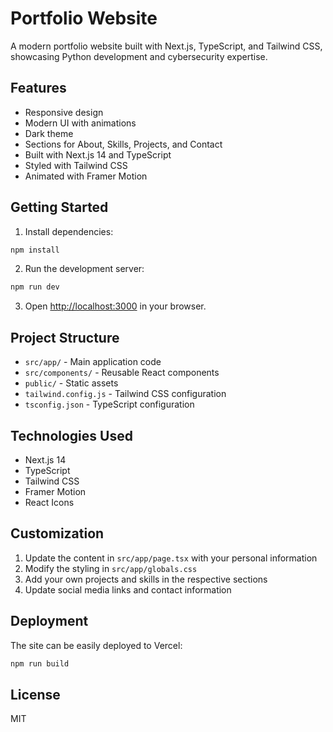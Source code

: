 # Portfolio Website

A modern portfolio website built with Next.js, TypeScript, and Tailwind CSS, showcasing Python development and cybersecurity expertise.

## Features

- Responsive design
- Modern UI with animations
- Dark theme
- Sections for About, Skills, Projects, and Contact
- Built with Next.js 14 and TypeScript
- Styled with Tailwind CSS
- Animated with Framer Motion

## Getting Started

1. Install dependencies:
```bash
npm install
```

2. Run the development server:
```bash
npm run dev
```

3. Open [http://localhost:3000](http://localhost:3000) in your browser.

## Project Structure

- `src/app/` - Main application code
- `src/components/` - Reusable React components
- `public/` - Static assets
- `tailwind.config.js` - Tailwind CSS configuration
- `tsconfig.json` - TypeScript configuration

## Technologies Used

- Next.js 14
- TypeScript
- Tailwind CSS
- Framer Motion
- React Icons

## Customization

1. Update the content in `src/app/page.tsx` with your personal information
2. Modify the styling in `src/app/globals.css`
3. Add your own projects and skills in the respective sections
4. Update social media links and contact information

## Deployment

The site can be easily deployed to Vercel:

```bash
npm run build
```

## License

MIT
